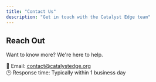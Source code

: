 ```yaml
---
title: "Contact Us"
description: "Get in touch with the Catalyst Edge team"
---
```


## Reach Out

Want to know more? We're here to help.

📧 Email: [contact@catalystedge.org](mailto:contact@catalystedge.org)  
🕒 Response time: Typically within 1 business day

